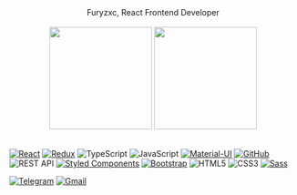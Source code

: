 <div align="center">
  Furyzxc, React Frontend Developer
</div>

<br/>

<div align="center">
  <img height="180em" src="https://github-readme-stats.vercel.app/api?username=furyzxc&show_icons=true&theme=dark&include_all_commits=true&count_private=true&include_all_commits=true&rank_icon=github"/>
  <img height="180em" src="https://github-readme-stats.vercel.app/api/top-langs/?username=furyzxc&layout=compact&langs_count=5&theme=dark"/>
</div>

<br/>

[![React](https://img.shields.io/badge/-React-242526?style=flat&logo=react&logoColor=149ECA)](https://react.dev/)
[![Redux](https://img.shields.io/badge/-Redux-242526?style=flat&logo=redux&logoColor=764ABC)](https://redux-toolkit.js.org/)
![TypeScript](https://img.shields.io/badge/-TypeScript-242526?style=flat&logo=typescript&logoColor=377CC8&label)
![JavaScript](https://img.shields.io/badge/-JavaScript-242526?style=flat&logo=javascript&logoColor=F7E025)
[![Material-UI](https://img.shields.io/badge/-Material--UI-242526?style=flat&logo=mui&logoColor=007FFF)](https://mui.com/)
[![GitHub](https://img.shields.io/badge/-GitHub-242526?style=flat&logo=github&logoColor=white)](https://github.com/)
![REST API](https://img.shields.io/badge/-REST%20API-336791?style=flat&logo=southwestairlines&logoColor=white)
[![Styled Components](https://img.shields.io/badge/-Styled%20Components-DB7093?style=flat&logo=styled-components&logoColor=white)](https://styled-components.com/)
[![Bootstrap](https://img.shields.io/badge/-Bootstrap-white?style=flat&logo=bootstrap&logoColor=7818F7)](https://getbootstrap.com/)
![HTML5](https://img.shields.io/badge/-HTML5-E34F26?style=flat&logo=html5&logoColor=white)
![CSS3](https://img.shields.io/badge/-CSS3-1572B6?style=flat&logo=css3&logoColor=white)
[![Sass](https://img.shields.io/badge/-Sass-CC6699?style=flat&logo=sass&logoColor=white)](https://sass-lang.com/)

[//]: #[![LinkedIn](https://img.shields.io/badge/-LinkedIn-E7E7E7?style=for-the-badge&logo=linkedin&logoColor=0A66C2)](https://www.linkedin.com/in/sergey-ananyev-267086195/)
[![Telegram](https://img.shields.io/badge/-Telegram-E7E7E7?style=for-the-badge&logo=telegram&logoColor=blue)](https://t.me/furybd)
[![Gmail](https://img.shields.io/badge/-Gmail-E7E7E7?style=for-the-badge&logo=gmail&logoColor=EA4335)](mailto:sergejananev48@gmail.com)
